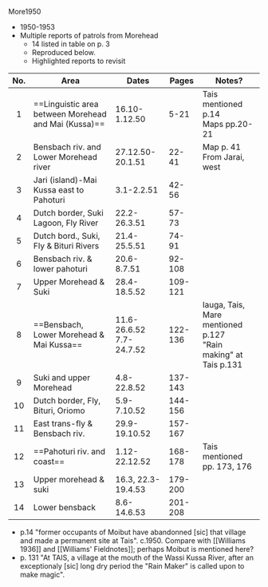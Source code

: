 More1950

- 1950-1953
- Multiple reports of patrols from Morehead
	- 14 listed in table on p. 3
	- Reproduced below.
	- Highlighted reports to revisit

| No. | Area                                                 | Dates                       | Pages   | Notes?                                                           |
| :-: | ---------------------------------------------------- | --------------------------- | ------- | ---------------------------------------------------------------- |
|  1  | ==Linguistic area between Morehead and Mai (Kussa)== | 16.10-1.12.50               | 5-21    | Tais mentioned p.14<br>Maps pp.20-21                             |
|  2  | Bensbach riv. and Lower Morehead river               | 27.12.50-20.1.51            | 22-41   | Map p. 41 <br>From Jarai, west                                   |
|  3  | Jari (island)-Mai Kussa east to Pahoturi             | 3.1-2.2.51                  | 42-56   |                                                                  |
|  4  | Dutch border, Suki Lagoon, Fly River                 | 22.2-26.3.51                | 57-73   |                                                                  |
|  5  | Dutch bord., Suki, Fly & Bituri Rivers               | 21.4-25.5.51                | 74-91   |                                                                  |
|  6  | Bensbach riv. & lower pahoturi                       | 20.6-8.7.51                 | 92-108  |                                                                  |
|  7  | Upper Morehead & Suki                                | 28.4-18.5.52                | 109-121 |                                                                  |
|  8  | ==Bensbach, Lower Morehead & Mai Kussa==             | 11.6-26.6.52<br>7.7-24.7.52 | 122-136 | Iauga, Tais, Mare mentioned p.127<br>"Rain making" at Tais p.131 |
|  9  | Suki and upper Morehead                              | 4.8-22.8.52                 | 137-143 |                                                                  |
| 10  | Dutch border, Fly, Bituri, Oriomo                    | 5.9-7.10.52                 | 144-156 |                                                                  |
| 11  | East trans-fly & Bensbach riv.                       | 29.9-19.10.52               | 157-167 |                                                                  |
| 12  | ==Pahoturi riv. and coast==                          | 1.12-22.12.52               | 168-178 | Tais mentioned pp. 173, 176                                      |
| 13  | Upper morehead & suki                                | 16.3, 22.3-19.4.53          | 179-200 |                                                                  |
| 14  | Lower bensback                                       | 8.6-14.6.53                 | 201-208 |                                                                  |

- p.14 "former occupants of Moibut have abandonned [sic] that village and made a permanent site at Tais". c.1950. Compare with [[Williams 1936]] and [[Williams' Fieldnotes]]; perhaps Moibut is mentioned here?
- p. 131 "At TAIS, a village at the mouth of the Wassi Kussa River, after an exceptionaly [sic] long dry period the "Rain Maker" is called upon to make magic". 
